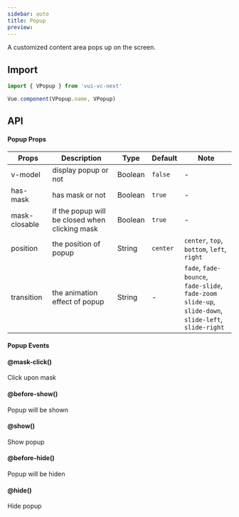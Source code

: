 ```yaml
---
sidebar: auto
title: Popup
preview: 
---
```


A customized content area pops up on the screen.

## Import

```js
import { VPopup } from 'vui-vc-next'

Vue.component(VPopup.name, VPopup)
```

## API

#### Popup Props
|Props | Description | Type | Default | Note|
|----|-----|------|------|------|
|v-model|display popup or not|Boolean|`false`|-|
|has-mask|has mask or not|Boolean|`true`|-|
|mask-closable|if the popup will be closed when clicking mask|Boolean|`true`|-|
|position|the position of popup|String|`center`|`center`, `top`, `bottom`, `left`, `right`|
|transition|the animation effect of popup|String|-|`fade`, `fade-bounce`, `fade-slide`, `fade-zoom`<br> `slide-up`, `slide-down`, `slide-left`, `slide-right`|

#### Popup Events

#### @mask-click()
Click upon mask

#### @before-show()
Popup will be shown

#### @show()
Show popup

#### @before-hide()
Popup will be hiden

#### @hide()
Hide popup
